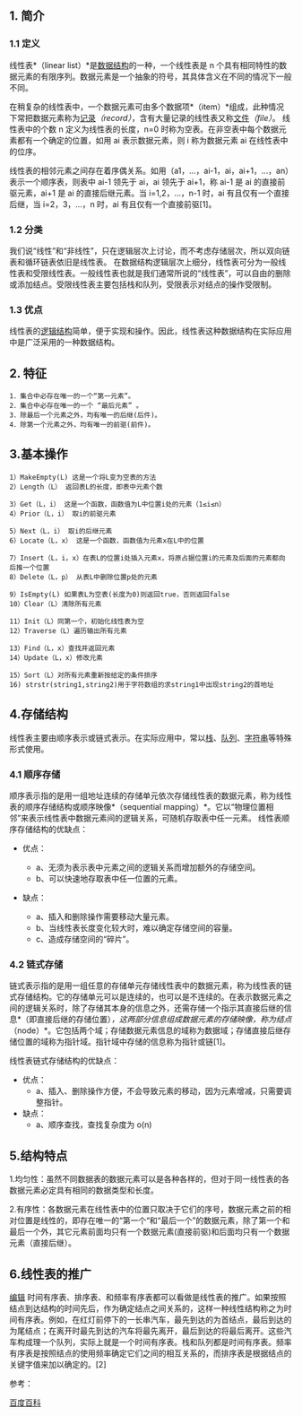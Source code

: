 ## 1. 简介

### 1.1 定义

线性表*（linear list）*是[数据结构](https://baike.baidu.com/item/%E6%95%B0%E6%8D%AE%E7%BB%93%E6%9E%84/1450)的一种，一个线性表是 n 个具有相同特性的数据元素的有限序列。数据元素是一个抽象的符号，其具体含义在不同的情况下一般不同。

在稍复杂的线性表中，一个数据元素可由多个数据项*（item）*组成，此种情况下常把数据元素称为[记录](https://baike.baidu.com/item/%E8%AE%B0%E5%BD%95/14312145)_（record）_，含有大量记录的线性表又称[文件](https://baike.baidu.com/item/%E6%96%87%E4%BB%B6/6270998)_（file）_。
线性表中的个数 n 定义为线性表的长度，n=0 时称为空表。在非空表中每个数据元素都有一个确定的位置，如用 ai 表示数据元素，则 i 称为数据元素 ai 在线性表中的位序。

线性表的相邻元素之间存在着序偶关系。如用（a1，…，ai-1，ai，ai+1，…，an）表示一个顺序表，则表中 ai-1 领先于 ai，ai 领先于 ai+1，称 ai-1 是 ai 的直接前驱元素，ai+1 是 ai 的直接后继元素。当 i=1,2，…，n-1 时，ai 有且仅有一个直接后继，当 i=2，3，…，n 时，ai 有且仅有一个直接前驱[1]。[]()

### 1.2 分类

我们说“线性”和“非线性”，只在逻辑层次上讨论，而不考虑存储层次，所以双向链表和循环链表依旧是线性表。
在数据结构逻辑层次上细分，线性表可分为一般线性表和受限线性表。一般线性表也就是我们通常所说的“线性表”，可以自由的删除或添加结点。受限线性表主要包括栈和队列，受限表示对结点的操作受限制。

### 1.3 优点

线性表的[逻辑结构](https://baike.baidu.com/item/%E9%80%BB%E8%BE%91%E7%BB%93%E6%9E%84/9663235)简单，便于实现和操作。因此，线性表这种数据结构在实际应用中是广泛采用的一种数据结构。

## 2. 特征

    1．集合中必存在唯一的一个“第一元素”。
    2．集合中必存在唯一的一个 “最后元素” 。
    3．除最后一个元素之外，均有唯一的后继(后件)。
    4．除第一个元素之外，均有唯一的前驱(前件)。

## 3.基本操作

    1）MakeEmpty(L) 这是一个将L变为空表的方法
    2）Length（L） 返回表L的长度，即表中元素个数

    3）Get（L，i） 这是一个函数，函数值为L中位置i处的元素（1≤i≤n）
    4）Prior（L，i） 取i的前驱元素

    5）Next（L，i） 取i的后继元素
    6）Locate（L，x） 这是一个函数，函数值为元素x在L中的位置

    7）Insert（L，i，x）在表L的位置i处插入元素x，将原占据位置i的元素及后面的元素都向后推一个位置
    8）Delete（L，p） 从表L中删除位置p处的元素

    9）IsEmpty(L) 如果表L为空表(长度为0)则返回true，否则返回false
    10）Clear（L）清除所有元素

    11）Init（L）同第一个，初始化线性表为空
    12）Traverse（L）遍历输出所有元素

    13）Find（L，x）查找并返回元素
    14）Update（L，x）修改元素

    15）Sort（L）对所有元素重新按给定的条件排序
    16) strstr(string1,string2)用于字符数组的求string1中出现string2的首地址

## 4.存储结构

线性表主要由顺序表示或链式表示。在实际应用中，常以[栈](https://baike.baidu.com/item/%E6%A0%88/12808149)、[队列](https://baike.baidu.com/item/%E9%98%9F%E5%88%97/14580481)、[字符串](https://baike.baidu.com/item/%E5%AD%97%E7%AC%A6%E4%B8%B2)等特殊形式使用。

### 4.1 顺序存储

顺序表示指的是用一组地址连续的存储单元依次存储线性表的数据元素，称为线性表的顺序存储结构或顺序映像*（sequential mapping）*。它以“物理位置相邻”来表示线性表中数据元素间的逻辑关系，可随机存取表中任一元素。
线性表顺序存储结构的优缺点：

- 优点：

  - a、无须为表示表中元素之间的逻辑关系而增加额外的存储空间。
  - b、可以快速地存取表中任一位置的元素。

- 缺点：
  - a、插入和删除操作需要移动大量元素。
  - b、当线性表长度变化较大时，难以确定存储空间的容量。
  - c、造成存储空间的“碎片”。

### 4.2 链式存储

链式表示指的是用一组任意的存储单元存储线性表中的数据元素，称为线性表的链式存储结构。它的存储单元可以是连续的，也可以是不连续的。在表示数据元素之间的逻辑关系时，除了存储其本身的信息之外，还需存储一个指示其直接后继的信息*（即直接后继的存储位置）*，这两部分信息组成数据元素的存储映像，称为结点*（node）*。它包括两个域；存储数据元素信息的域称为数据域；存储直接后继存储位置的域称为指针域。指针域中存储的信息称为指针或链[1][]()。

线性表链式存储结构的优缺点：

- 优点：
  - a、插入、删除操作方便，不会导致元素的移动，因为元素增减，只需要调整指针。
- 缺点：
  - a、顺序查找，查找复杂度为 o(n)

## 5.结构特点

1.均匀性：虽然不同数据表的数据元素可以是各种各样的，但对于同一线性表的各数据元素必定具有相同的数据类型和长度。

2.有序性：各数据元素在线性表中的位置只取决于它们的序号，数据元素之前的相对位置是线性的，即存在唯一的“第一个“和“最后一个”的数据元素，除了第一个和最后一个外，其它元素前面均只有一个数据元素(直接前驱)和后面均只有一个数据元素（直接后继）。

## 6.线性表的推广

[编辑]()
时间有序表、排序表、和频率有序表都可以看做是线性表的推广。如果按照结点到达结构的时间先后，作为确定结点之间关系的，这样一种线性结构称之为时间有序表。例如，在红灯前停下的一长串汽车，最先到达的为首结点，最后到达的为尾结点；在离开时最先到达的汽车将最先离开，最后到达的将最后离开。这些汽车构成理一个队列，实际上就是一个时间有序表。栈和队列都是时间有序表。频率有序表是按照结点的使用频率确定它们之间的相互关系的，而排序表是根据结点的关键字值来加以确定的。[2][]()

参考：

[百度百科](https://baike.baidu.com/item/%E7%BA%BF%E6%80%A7%E8%A1%A8/3228081?fr=aladdin)
